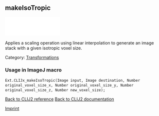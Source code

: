 ## makeIsoTropic
<img src="images/mini_empty_logo.png"/><img src="images/mini_empty_logo.png"/><img src="images/mini_empty_logo.png"/>

Applies a scaling operation using linear interpolation to generate an image stack with a given isotropic voxel size.

Category: [Transformations](https://clij.github.io/clij2-docs/reference__transform)

### Usage in ImageJ macro
```
Ext.CLIJx_makeIsoTropic(Image input, Image destination, Number original_voxel_size_x, Number original_voxel_size_y, Number original_voxel_size_z, Number new_voxel_size);
```


[Back to CLIJ2 reference](https://clij.github.io/clij2-docs/reference)
[Back to CLIJ2 documentation](https://clij.github.io/clij2-docs)

[Imprint](https://clij.github.io/imprint)
